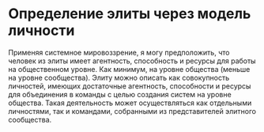 # Определение элиты через модель личности

Применяя системное мировоззрение, я могу предположить, что человек из элиты имеет агентность, способность и ресурсы для работы на общественном уровне. Как минимум, на уровне общества (меньше на уровне сообщества). Элиту можно описать как совокупность личностей, имеющих достаточные агентность, способности и ресурсы для объединения в команды с целью создания систем на уровне общества. Такая деятельность может осуществляться как отдельными личностями, так и командами, собранными из представителей элитного сообщества.
